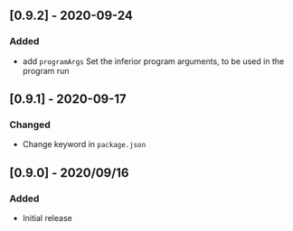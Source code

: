 
## [0.9.2] -  2020-09-24
### Added
- add `programArgs` Set the inferior program arguments, to be used in the program run 
## [0.9.1] -  2020-09-17
### Changed 
-  Change keyword in `package.json`
## [0.9.0] - 2020/09/16
### Added
* Initial release


